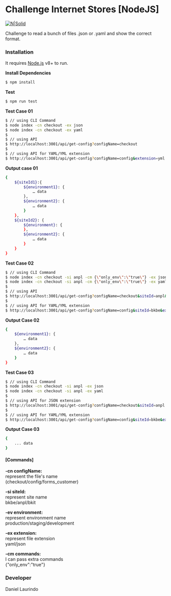 # Challenge Internet Stores [NodeJS]

[![N|Solid](https://travis-ci.org/laurindo/internetstore-challenge.svg?branch=master)](https://travis-ci.org/laurindo/internetstore-challenge.svg?branch=master)

Challenge to read a bunch of files .json or .yaml and show the correct format.

### Installation

It requires [Node.js](https://nodejs.org/) v8+ to run.

**Install Dependencies**
```sh
$ npm install
```

**Test**

```sh
$ npm run test
```

**Test Case 01**
```sh
$ // using CLI Command
$ node index -cn checkout -ex json
$ node index -cn checkout -ex yaml
$
$ // using API
$ http://localhost:3001/api/get-config?configName=checkout
$
$ // using API for YAML/YML extension
$ http://localhost:3001/api/get-config?configName=config&extension=yml
```

**Output case 01**
```sh  
{  
    ${siteId1}:{  
        ${environment1}: {
            … data
        },
        ${environment2}: {
            … data
        }
    },
    ${siteId2}: {
        ${environment}: {
        },
        ${environment2}: {
            … data
        }
    }
}
```

**Test Case 02**
```sh
$ // using CLI Command
$ node index -cn checkout -si anpl -cm {\"only_env\":\"true\"} -ex json
$ node index -cn checkout -si anpl -cm {\"only_env\":\"true\"} -ex yaml
$
$ // using API
$ http://localhost:3001/api/get-config?configName=checkout&siteId=anpl&onlyEnv=true
$
$ // using API for YAML/YML extension
$ http://localhost:3001/api/get-config?configName=config&siteId=bkbe&extension=yml&onlyEnv=true
```

**Output Case 02**
```sh
{  
    ${environment1}: {
        … data
    },
    ${environment2}: {
        … data
    }
}
```

**Test Case 03**
```sh
$ // using CLI Command
$ node index -cn checkout -si anpl -ex json
$ node index -cn checkout -si anpl -ex yaml
$
$ // using API for JSON extension
$ http://localhost:3001/api/get-config?configName=checkout&siteId=anpl
$
$ // using API for YAML/YML extension
$ http://localhost:3001/api/get-config?configName=config&siteId=bkbe&extension=yml
```

**Output Case 03**
```sh
{  
    ... data
}
```

#### [Commands]
**-cn configName:**  
represent the file's name  
(checkout/config/forms_customer)

**-si siteId:**  
represent site name              
bkbe/anpl/bkit

**-ev environment:**  
represent environment name  
production/staging/development

**-ex extension:**  
represent file extension  
yaml/json

**-cm commands:**  
I can pass extra commands  
{\"only_env\":\"true\"}

### Developer  

Daniel Laurindo

